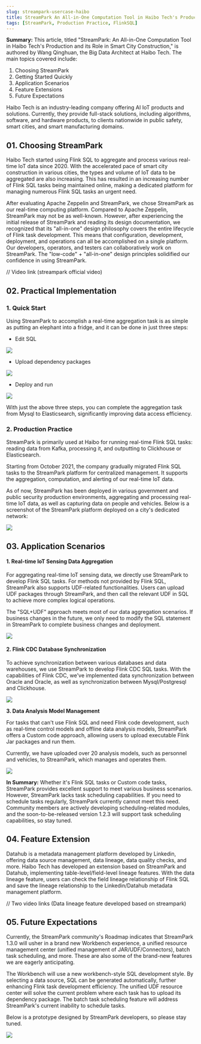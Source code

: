 ```yaml
---
slug: streampark-usercase-haibo
title: StreamPark An All-in-One Computation Tool in Haibo Tech's Production and its Role in Smart City Construction
tags: [StreamPark, Production Practice, FlinkSQL]
---
```



**Summary:** This article, titled "StreamPark: An All-in-One Computation Tool in Haibo Tech's Production and its Role in Smart City Construction," is authored by Wang Qinghuan, the Big Data Architect at Haibo Tech. The main topics covered include:

1. Choosing StreamPark
2. Getting Started Quickly
3. Application Scenarios
4. Feature Extensions
5. Future Expectations

Haibo Tech is an industry-leading company offering AI IoT products and solutions. Currently, they provide full-stack solutions, including algorithms, software, and hardware products, to clients nationwide in public safety, smart cities, and smart manufacturing domains.

<!-- truncate -->


## **01. Choosing StreamPark**

Haibo Tech started using Flink SQL to aggregate and process various real-time IoT data since 2020. With the accelerated pace of smart city construction in various cities, the types and volume of IoT data to be aggregated are also increasing. This has resulted in an increasing number of Flink SQL tasks being maintained online, making a dedicated platform for managing numerous Flink SQL tasks an urgent need.

After evaluating Apache Zeppelin and StreamPark, we chose StreamPark as our real-time computing platform. Compared to Apache Zeppelin, StreamPark may not be as well-known. However, after experiencing the initial release of StreamPark and reading its design documentation, we recognized that its "all-in-one" design philosophy covers the entire lifecycle of Flink task development. This means that configuration, development, deployment, and operations can all be accomplished on a single platform. Our developers, operators, and testers can collaboratively work on StreamPark. The "low-code" + "all-in-one" design principles solidified our confidence in using StreamPark.

// Video link (streampark official video)



## **02. Practical Implementation**

### **1. Quick Start**

Using StreamPark to accomplish a real-time aggregation task is as simple as putting an elephant into a fridge, and it can be done in just three steps:

- Edit SQL

![](/blog/haibo/flink_sql.png)

- Upload dependency packages

![](/blog/haibo/dependency.png)

- Deploy and run

![](/blog/haibo/deploy.png)

With just the above three steps, you can complete the aggregation task from Mysql to Elasticsearch, significantly improving data access efficiency.

### **2. Production Practice**

StreamPark is primarily used at Haibo for running real-time Flink SQL tasks: reading data from Kafka, processing it, and outputting to Clickhouse or Elasticsearch.

Starting from October 2021, the company gradually migrated Flink SQL tasks to the StreamPark platform for centralized management. It supports the aggregation, computation, and alerting of our real-time IoT data.

As of now, StreamPark has been deployed in various government and public security production environments, aggregating and processing real-time IoT data, as well as capturing data on people and vehicles. Below is a screenshot of the StreamPark platform deployed on a city's dedicated network:

![](/blog/haibo/application.png)

## **03. Application Scenarios**

#### **1. Real-time IoT Sensing Data Aggregation**

For aggregating real-time IoT sensing data, we directly use StreamPark to develop Flink SQL tasks. For methods not provided by Flink SQL, StreamPark also supports UDF-related functionalities. Users can upload UDF packages through StreamPark, and then call the relevant UDF in SQL to achieve more complex logical operations.

The "SQL+UDF" approach meets most of our data aggregation scenarios. If business changes in the future, we only need to modify the SQL statement in StreamPark to complete business changes and deployment.

![](/blog/haibo/data_aggregation.png)

#### **2. Flink CDC Database Synchronization**

To achieve synchronization between various databases and data warehouses, we use StreamPark to develop Flink CDC SQL tasks. With the capabilities of Flink CDC, we've implemented data synchronization between Oracle and Oracle, as well as synchronization between Mysql/Postgresql and Clickhouse.

![](/blog/haibo/flink_cdc.png)

**3. Data Analysis Model Management**

For tasks that can't use Flink SQL and need Flink code development, such as real-time control models and offline data analysis models, StreamPark offers a Custom code approach, allowing users to upload executable Flink Jar packages and run them.

Currently, we have uploaded over 20 analysis models, such as personnel and vehicles, to StreamPark, which manages and operates them.

![](/blog/haibo/data_aggregation.png)

**In Summary:** Whether it's Flink SQL tasks or Custom code tasks, StreamPark provides excellent support to meet various business scenarios. However, StreamPark lacks task scheduling capabilities. If you need to schedule tasks regularly, StreamPark currently cannot meet this need. Community members are actively developing scheduling-related modules, and the soon-to-be-released version 1.2.3 will support task scheduling capabilities, so stay tuned.

## **04. Feature Extension**

Datahub is a metadata management platform developed by Linkedin, offering data source management, data lineage, data quality checks, and more. Haibo Tech has developed an extension based on StreamPark and Datahub, implementing table-level/field-level lineage features. With the data lineage feature, users can check the field lineage relationship of Flink SQL and save the lineage relationship to the Linkedin/Datahub metadata management platform.

// Two video links (Data lineage feature developed based on streampark)



## **05. Future Expectations**

Currently, the StreamPark community's Roadmap indicates that StreamPark 1.3.0 will usher in a brand new Workbench experience, a unified resource management center (unified management of JAR/UDF/Connectors), batch task scheduling, and more. These are also some of the brand-new features we are eagerly anticipating.

The Workbench will use a new workbench-style SQL development style. By selecting a data source, SQL can be generated automatically, further enhancing Flink task development efficiency. The unified UDF resource center will solve the current problem where each task has to upload its dependency package. The batch task scheduling feature will address StreamPark's current inability to schedule tasks.

Below is a prototype designed by StreamPark developers, so please stay tuned.

![](/blog/haibo/data_source.png)
